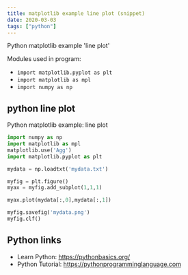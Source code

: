 ```yaml
---
title: matplotlib example line plot (snippet)
date: 2020-03-03
tags: ["python"]
---
```

Python matplotlib example 'line plot'


Modules used in program: 
* `import matplotlib.pyplot as plt`
* `import matplotlib as mpl`
* `import numpy as np`

## python line plot

Python matplotlib example: line plot

```python
import numpy as np
import matplotlib as mpl
matplotlib.use('Agg')
import matplotlib.pyplot as plt

mydata = np.loadtxt('mydata.txt')

myfig = plt.figure()
myax = myfig.add_subplot(1,1,1)

myax.plot(mydata[:,0],mydata[:,1])

myfig.savefig('mydata.png')
myfig.clf()


```

## Python links

- Learn Python: https://pythonbasics.org/
- Python Tutorial: https://pythonprogramminglanguage.com
